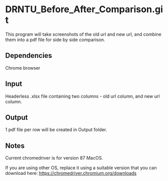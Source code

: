 # DRNTU_Before_After_Comparison.git

This program will take screenshots of the old url and new url, and combine them into a pdf file for side by side comparison.

## Dependencies

Chrome browser

## Input

Headerless .xlsx file containing two columns - old url column, and new url column.

## Output

1 pdf file per row will be created in Output folder.

## Notes

Current chromedriver is for version 87 MacOS.

If you are using other OS, replace it using a suitable version that you can download here: https://chromedriver.chromium.org/downloads
